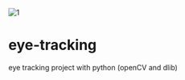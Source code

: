 ![1](https://user-images.githubusercontent.com/88026271/154427043-903d4ffc-98b2-483b-abff-9df8b13243fd.jpg)
# eye-tracking
eye tracking project with python (openCV and dlib)
